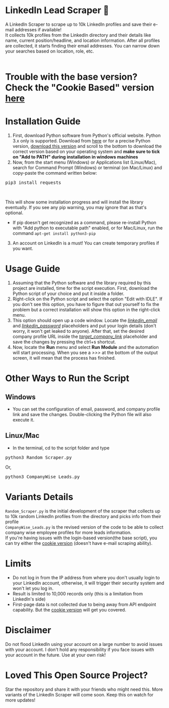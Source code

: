 # LinkedIn Lead Scraper 🚀
A LinkedIn Scraper to scrape up to 10k LinkedIn profiles and save their e-mail addresses if available!<br>
It collects 10k profiles from the LinkedIn directory and their details like name, current position/headline, and location information. After all profiles are collected, it starts finding their email addresses. You can narrow down your searches based on location, role, etc.
<br><br>
# Trouble with the base version? Check the "Cookie Based" version <a href="https://github.com/TufayelLUS/LinkedIn-Scraper/tree/master/LinkedIn%20Lead%20Scraper%202024%20Edition">here</a><br>


# Installation Guide
1. First, download Python software from Python's official website. Python 3.x only is supported. Download from <a href="https://python.org/downloads">here</a> or for a precise Python version, <a href="https://www.python.org/downloads/release/python-3118/">download this version</a> and scroll to the bottom to download the correct version based on your operating system and <b>make sure to tick on "Add to PATH" during installation in windows machines</b>
2. Now, from the start menu (Windows) or Applications list (Linux/Mac), search for Command Prompt (Windows) or terminal (on Mac/Linux) and copy-paste the command written below:
<pre>pip3 install requests</pre><br>
This will show some installation progress and will install the library eventually. If you see any pip warning, you may ignore that as that's optional.
* If pip doesn't get recognized as a command, please re-install Python with "Add python to executable path" enabled, or for Mac/Linux, run the command <code>apt-get install python3-pip</code>
3. An account on LinkedIn is a must! You can create temporary profiles if you want.

# Usage Guide 
1. Assuming that the Python software and the library required by this project are installed, time for the script execution. First, download the Python script of your choice and put it inside a folder.
2. Right-click on the Python script and select the option "Edit with IDLE". If you don't see this option, you have to figure that out yourself to fix the problem but a correct installation will show this option in the right-click menu.
3. This option should open up a code window. Locate the <u><i>linkedin_email</i></u> and <u><i>linkedin_password</i></u> placeholders and put your login details (don't worry, it won't get leaked to anyone). After that, set the desired company profile URL inside the <u><i>target_company_link</i></u> placeholder and save the changes by pressing the ctrl+s shortcut.
4. Now, locate the <b>Run</b> menu and select <b>Run Module</b> and the automation will start processing. When you see a <i>>>></i> at the bottom of the output screen, it will mean that the process has finished.

# Other Ways to Run the Script
## Windows
* You can set the configuration of email, password, and company profile link and save the changes. Double-clicking the Python file will also execute it.
## Linux/Mac
* In the terminal, cd to the script folder and type<br>
<pre>python3 Random_Scraper.py</pre>Or,<br>
<pre>python3 CompanyWise_Leads.py</pre>

# Variants Details
<code>Random_Scraper.py</code> is the initial development of the scraper that collects up to 10k random LinkedIn profiles from the directory and picks info from their profile<br>
<code>CompanyWise_Leads.py</code> is the revised version of the code to be able to collect company wise employee profiles for more leads information.<br>
If you're having issues with the login-based version(the base script), you can try either the <a href="https://github.com/TufayelLUS/LinkedIn-Scraper/tree/master/LinkedIn%20Lead%20Scraper%202024%20Edition">cookie version</a> (doesn't have e-mail scraping ability).

# Limits
* Do not log in from the IP address from where you don't usually login to your LinkedIn account, otherwise, it will trigger their security system and won't let you log in.
* Result is limited to 10,000 records only (this is a limitation from LinkedIn's side)
* First-page data is not collected due to being away from API endpoint capability. But the <a href="https://github.com/TufayelLUS/LinkedIn-Scraper/tree/master/LinkedIn%20Lead%20Scraper%202024%20Edition">cookie version</a> will get you covered.

# Disclaimer
Do not flood LinkedIn using your account on a large number to avoid issues with your account. I don't hold any responsibility if you face issues with your account in the future. Use at your own risk!

# Loved This Open Source Project?
Star the repository and share it with your friends who might need this. More variants of the LinkedIn Scraper will come soon. Keep this on watch for more updates!
